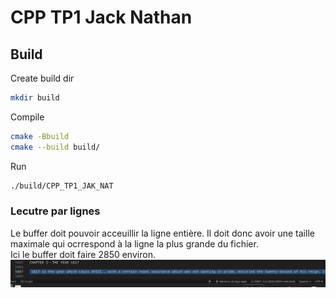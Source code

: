 # CPP TP1 Jack Nathan

## Build

Create build dir
```bash
mkdir build
```

Compile
```bash
cmake -Bbuild
cmake --build build/
```

Run
```bash
./build/CPP_TP1_JAK_NAT
```

### Lecutre par lignes

Le buffer doit pouvoir acceuillir la ligne entière. Il doit donc avoir une taille maximale qui ocrrespond à la ligne la plus grande du fichier.  
Ici le buffer doit faire 2850 environ.
![alt text](image.png)